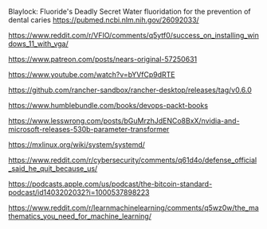  Blaylock: Fluoride's Deadly Secret
 Water fluoridation for the prevention of dental caries  https://pubmed.ncbi.nlm.nih.gov/26092033/
 
 https://www.reddit.com/r/VFIO/comments/q5ytf0/success_on_installing_windows_11_with_vga/
 
 https://www.patreon.com/posts/nears-original-57250631
 
 https://www.youtube.com/watch?v=bYVfCp9dRTE
 
 https://github.com/rancher-sandbox/rancher-desktop/releases/tag/v0.6.0
 
 https://www.humblebundle.com/books/devops-packt-books
 
 https://www.lesswrong.com/posts/bGuMrzhJdENCo8BxX/nvidia-and-microsoft-releases-530b-parameter-transformer
 
 https://mxlinux.org/wiki/system/systemd/
 
 https://www.reddit.com/r/cybersecurity/comments/q61d4o/defense_official_said_he_quit_because_us/
 
 https://podcasts.apple.com/us/podcast/the-bitcoin-standard-podcast/id1403202032?i=1000537898223
 
 https://www.reddit.com/r/learnmachinelearning/comments/q5wz0w/the_mathematics_you_need_for_machine_learning/
